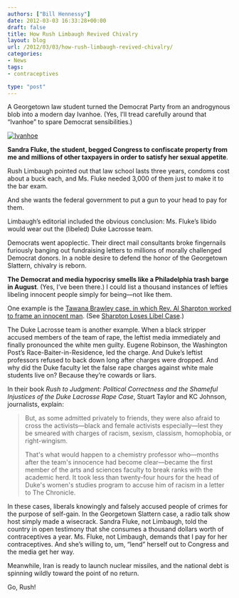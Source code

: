 ```yaml
---
authors: ["Bill Hennessy"]
date: 2012-03-03 16:33:28+00:00
draft: false
title: How Rush Limbaugh Revived Chivalry
layout: blog
url: /2012/03/03/how-rush-limbaugh-revived-chivalry/
categories:
- News
tags:
- contraceptives

type: "post"
---
```


A Georgetown law student turned the Democrat Party from an androgynous blob into a modern day Ivanhoe. (Yes, I’ll tread carefully around that “Ivanhoe” to spare Democrat sensibilities.)

 

[![Ivanhoe](https://ludicrite.files.wordpress.com/2012/03/ivanhoe_thumb.jpg)
](https://ludicrite.files.wordpress.com/2012/03/ivanhoe.jpg)

 

**Sandra Fluke, the student, begged Congress to confiscate property from me and millions of other taxpayers in order to satisfy her sexual appetite**. 

 

Rush Limbaugh pointed out that law school lasts three years, condoms cost about a buck each, and Ms. Fluke needed 3,000 of them just to make it to the bar exam. 

 

And she wants the federal government to put a gun to your head to pay for them.

 

Limbaugh’s editorial included the obvious conclusion: Ms. Fluke’s libido would wear out the (libeled) Duke Lacrosse team.

 

Democrats went apoplectic. Their direct mail consultants broke fingernails furiously banging out fundraising letters to millions of morally challenged Democrat donors. In a noble desire to defend the honor of the Georgetown Slattern, chivalry is reborn. 

 

**The Democrat and media hypocrisy smells like a Philadelphia trash barge in August**. (Yes, I’ve been there.) I could list a thousand instances of lefties libeling innocent people simply for being—not like them. 

 

One example is the [Tawana Brawley case, in which Rev. Al Sharpton worked to frame an innocent man](https://www.people.com/people/archive/article/0,,20099354,00.html). (See [Sharpton Loses Libel Case](https://news.bbc.co.uk/2/hi/americas/132044.stm).)

 

The Duke Lacrosse team is another example. When a black stripper accused members of the team of rape, the leftist media immediately and finally pronounced the white men guilty. Eugene Robinson, the Washington Post’s Race-Baiter-in-Residence, led the charge. And Duke’s leftist professors refused to back down long after charges were dropped. And why did the Duke faculty let the false rape charges against white male students live on? Because they’re cowards or liars.

 

In their book _Rush to Judgment: Political Correctness and the Shameful Injustices of the Duke Lacrosse Rape Case_, Stuart Taylor and KC Johnson, journalists, explain:

 

>   
> 
> But, as some admitted privately to friends, they were also afraid to cross the activists—black and female activists especially—lest they be smeared with charges of racism, sexism, classism, homophobia, or right-wingism.
> 
>    
> 
> That's what would happen to a chemistry professor who—months after the team's innocence had become clear—became the first member of the arts and sciences faculty to break ranks with the academic herd. It took less than twenty-four hours for the head of Duke's women's studies program to accuse him of racism in a letter to The Chronicle.
> 
> 

 

In these cases, liberals knowingly and falsely accused people of crimes for the purpose of self-gain. In the Georgetown Slattern case, a radio talk show host simply made a wisecrack. Sandra Fluke, not Limbaugh, told the country in open testimony that she consumes a thousand dollars worth of contraceptives a year. Ms. Fluke, not Limbaugh, demands that I pay for her contraceptives. And she’s willing to, um, “lend” herself out to Congress and the media get her way.

 

Meanwhile, Iran is ready to launch nuclear missiles, and the national debt is spinning wildly toward the point of no return.

 

Go, Rush!
